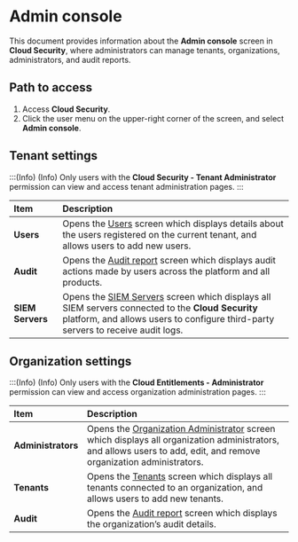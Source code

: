 # Admin console

This document provides information about the **Admin console** screen in **Cloud Security**, where administrators can manage tenants, organizations, administrators, and audit reports.

## Path to access

1. Access **Cloud Security**.  
2. Click the user menu on the upper-right corner of the screen, and select **Admin console**.

## Tenant settings

:::(Info) (Info)
Only users with the **Cloud Security \- Tenant Administrator** permission can view and access tenant administration pages.
:::

| Item | Description |
| :---- | :---- |
| **Users** | Opens the [Users](/v4/docs/users-4) screen which displays details about the users registered on the current tenant, and allows users to add new users. |
| **Audit** | Opens the [Audit report](/v4/docs/audit-4) screen which displays audit actions made by users across the platform and all products. |
| **SIEM Servers** | Opens the [SIEM Servers](/v4/docs/cloud-security-siem-servers) screen which displays all SIEM servers connected to the **Cloud Security** platform, and allows users to configure third-party servers to receive audit logs. |

## Organization settings

:::(Info) (Info)
Only users with the **Cloud Entitlements \- Administrator** permission can view and access organization administration pages.
:::

| Item | Description |
| :---- | :---- |
| **Administrators** | Opens the [Organization Administrator](/v4/docs/administrators) screen which displays all organization administrators, and allows users to add, edit, and remove organization administrators. |
| **Tenants** | Opens the [Tenants](/v4/docs/tenants) screen which displays all tenants connected to an organization, and allows users to add new tenants. |
| **Audit** | Opens the [Audit report](/v4/docs/audit-4) screen which displays the organization’s audit details. |